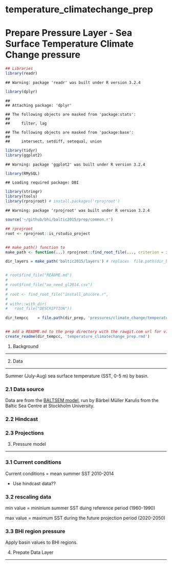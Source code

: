 temperature\_climatechange\_prep
================

Prepare Pressure Layer - Sea Surface Temperature Climate Change pressure
========================================================================

``` r
## Libraries
library(readr)
```

    ## Warning: package 'readr' was built under R version 3.2.4

``` r
library(dplyr)
```

    ## 
    ## Attaching package: 'dplyr'

    ## The following objects are masked from 'package:stats':
    ## 
    ##     filter, lag

    ## The following objects are masked from 'package:base':
    ## 
    ##     intersect, setdiff, setequal, union

``` r
library(tidyr)
library(ggplot2)
```

    ## Warning: package 'ggplot2' was built under R version 3.2.4

``` r
library(RMySQL)
```

    ## Loading required package: DBI

``` r
library(stringr)
library(tools)
library(rprojroot) # install.packages('rprojroot')
```

    ## Warning: package 'rprojroot' was built under R version 3.2.4

``` r
source('~/github/bhi/baltic2015/prep/common.r')

## rprojroot
root <- rprojroot::is_rstudio_project


## make_path() function to 
make_path <- function(...) rprojroot::find_root_file(..., criterion = is_rstudio_project)

dir_layers = make_path('baltic2015/layers') # replaces  file.path(dir_baltic, 'layers')


# root$find_file("README.md")
# 
# root$find_file("ao_need_gl2014.csv")
# 
# root <- find_root_file("install_ohicore.r", 
# 
# withr::with_dir(
#   root_file("DESCRIPTION"))

dir_tempcc    = file.path(dir_prep, 'pressures/climate_change/temperature_climatechange')


## add a README.md to the prep directory with the rawgit.com url for viewing on GitHub
create_readme(dir_tempcc, 'temperature_climatechange_prep.rmd') 
```

1. Background
-------------

2. Data
-------

Summer (July-Aug) sea surface temperature (SST, 0-5 m) by basin.

### 2.1 Data source

Data are from the [BALTSEM model](http://www.balticnest.org/balticnest/thenestsystem/baltsem.4.3186f824143d05551ad20ea.html), run by Bärbel Müller Karulis from the Baltic Sea Centre at Stockholm University.

### 2.2 Hindcast

### 2.3 Projections

3. Pressure model
-----------------

### 3.1 Current conditions

Current conditions = mean summer SST 2010-2014
- Use hindcast data??

### 3.2 rescaling data

min value = mininium summer SST duing reference period (1960-1990)

max value = maximum SST during the future projection period (2020-2050)

### 3.3 BHI region pressure

Apply basin values to BHI regions.

4. Prepate Data Layer
---------------------
